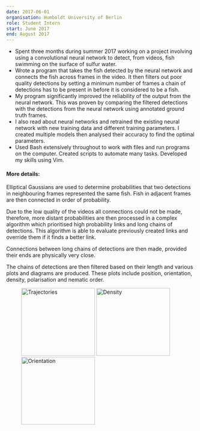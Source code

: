 ```yaml
---
date: 2017-06-01
organisation: Humboldt University of Berlin
role: Student Intern
start: June 2017
end: August 2017
---
```

- Spent three months during summer 2017 working on a project involving using a convolutional neural network to detect, from videos, fish swimming on the surface of sulfur water.
- Wrote a program that takes the fish detected by the neural network and connects the fish across frames in the video. It then filters out poor quality detections by setting a minimum number of frames a chain of detections has to be present in before it is considered to be a fish.
- My program significantly improved the reliability of the output from the neural network. This was proven by comparing the filtered detections with the detections from the neural network using annotated ground truth frames.
- I also read about neural networks and retrained the existing neural network with new training data and different training parameters. I created multiple models then analysed their accuracy to find the optimal parameters.
- Used Bash extensively throughout to work with files and run programs on the computer. Created scripts to automate many tasks. Developed my skills using Vim.

#### More details:

Elliptical Gaussians are used to determine probabilities that two detections in neighbouring frames represented the same fish. Fish in adjacent frames are then connected in order of probability.

Due to the low quality of the videos all connections could not be made, therefore, more distant probabilities are then processed in a complex algorithm which prioritised high probability links and long chains of detections. This algorithm is able to evaluate previously created links and override them if it finds a better link.

Connections between long chains of detections are then made, provided their ends are physically very close.

The chains of detections are then filtered based on their length and various plots and diagrams are produced. These plots include position, orientation, density, polarisation and nematic order.

<figure class="three">
  <img src="{{ site.baseurl }}/img/trajectories.jpeg" width="196" height="180" alt="Trajectories" />
  <img src="{{ site.baseurl }}/img/density.jpeg" width="196" height="180" alt="Density" />
  <img src="{{ site.baseurl }}/img/orientation.jpeg" width="196" height="180" alt="Orientation" />
</figure>
